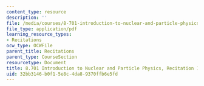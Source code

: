 ```yaml
---
content_type: resource
description: ''
file: /media/courses/8-701-introduction-to-nuclear-and-particle-physics-fall-2020/32bb3146b0f15e8c4da89370ffb6e5fd_MIT8_701f20_rec10_soln.pdf
file_type: application/pdf
learning_resource_types:
- Recitations
ocw_type: OCWFile
parent_title: Recitations
parent_type: CourseSection
resourcetype: Document
title: 8.701 Introduction to Nuclear and Particle Physics, Recitation 10 Solutions
uid: 32bb3146-b0f1-5e8c-4da8-9370ffb6e5fd
---
```


